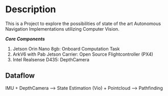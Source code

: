 # Description

This is a Project to explore the possibilities of state of the art Autonomous Navigation Implementations utilizing Computer Vision.

***Core Components***
 1. Jetson Orin Nano 8gb: Onboard Computation Task
 2. ArkV6 with Pab Jetson Carrier: Open Source Flightcontroller (PX4)
 3. Intel Realsense D435: DepthCamera 

## Dataflow

IMU + DepthCamera --> State Estimation (Vio) + Pointcloud --> Pathfinding
